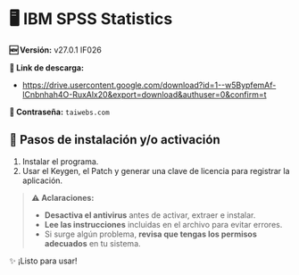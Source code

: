 # 🖥️ IBM SPSS Statistics
**🆕 Versión:** v27.0.1 IF026

**🔗 Link de descarga:** 
- https://drive.usercontent.google.com/download?id=1--w5BypfemAf-lCnbnhah4O-RuxAlx20&export=download&authuser=0&confirm=t

**🔐 Contraseña:** `taiwebs.com`

## 🚀 Pasos de instalación y/o activación
1.  Instalar el programa.
2.  Usar el Keygen, el Patch y generar una clave de licencia para registrar la aplicación.

> **⚠️ Aclaraciones:**  
> - **Desactiva el antivirus** antes de activar, extraer e instalar.  
> - **Lee las instrucciones** incluidas en el archivo para evitar errores.  
> - Si surge algún problema, **revisa que tengas los permisos adecuados** en tu sistema.  

✨ ¡Listo para usar!  
